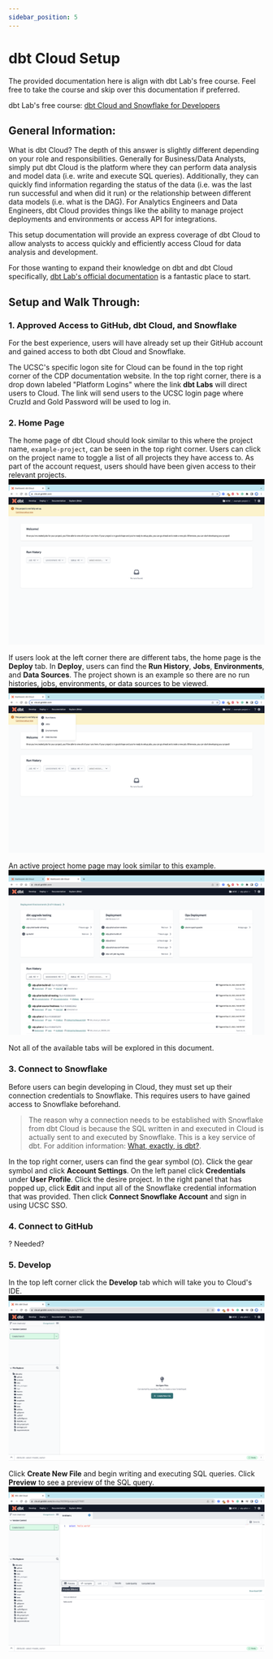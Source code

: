 ```yaml
---
sidebar_position: 5
---
```

# dbt Cloud Setup
The provided documentation here is align with dbt Lab's free course. Feel free to take the course and skip over this documentation if preferred.

dbt Lab's free course: [dbt Cloud and Snowflake for Developers](https://courses.getdbt.com/courses/dbt-cloud-and-snowflake-for-developers)

## General Information:
What is dbt Cloud? The depth of this answer is slightly different depending on your role and responsibilities. Generally for Business/Data Analysts, simply put dbt Cloud is the platform where they can perform data analysis and model data (i.e. write and execute SQL queries). Additionally, they can quickly find information regarding the status of the data (i.e. was the last run successful and when did it run) or the relationship between different data models (i.e. what is the DAG). For Analytics Engineers and Data Engineers, dbt Cloud provides things like the ability to manage project deployments and environments or access API for integrations.

This setup documentation will provide an express coverage of dbt Cloud to allow analysts to access quickly and efficiently access Cloud for data analysis and development.

For those wanting to expand their knowledge on dbt and dbt Cloud specifically, [dbt Lab's official documentation](https://docs.getdbt.com/docs/cloud/about-cloud-setup) is a fantastic place to start.

## Setup and Walk Through:
### 1. Approved Access to GitHub, dbt Cloud, and Snowflake
For the best experience, users will have already set up their GitHub account and gained access to both dbt Cloud and Snowflake. 

The UCSC's specific logon site for Cloud can be found in the top right corner of the CDP documentation website. In the top right corner, there is a drop down labeled "Platform Logins" where the link **dbt Labs** will direct users to Cloud. The link will send users to the UCSC login page where CruzId and Gold Password will be used to log in.

### 2. Home Page
The home page of dbt Cloud should look similar to this where the project name, `example-project`, can be seen in the top right corner. Users can click on the project name to toggle a list of all projects they have access to. As part of the account request, users should have been given access to their relevant projects.
![image](img/../../../../../static/img/onboarding/dbt_cloud/example_home.png)

If users look at the left corner there are different tabs, the home page is the **Deploy** tab. In **Deploy**, users can find the **Run History**, **Jobs**, **Environments**, and **Data Sources**. The project shown is an example so there are no run histories, jobs, environments, or data sources to be viewed.
![image](img/../../../../../static/img/onboarding/dbt_cloud/home_deploy.png)

An active project home page may look similar to this example.
![image](img/../../../../../static/img/onboarding/dbt_cloud/active_proj_home.png)

Not all of the available tabs will be explored in this document.

### 3. Connect to Snowflake
Before users can begin developing in Cloud, they must set up their connection credentials to Snowflake. This requires users to have gained access to Snowflake beforehand.
> The reason why a connection needs to be established with Snowflake from dbt Cloud is because the SQL written in and executed in Cloud is actually sent to and executed by Snowflake. This is a key service of dbt. For addition information: [What, exactly, is dbt?](https://www.getdbt.com/blog/what-exactly-is-dbt). 

In the top right corner, users can find the gear symbol (⛭). Click the gear symbol and click **Account Settings**. On the left panel click **Credentials** under **User Profile**. Click the desire project. In the right panel that has popped up, click **Edit** and input all of the Snowflake credential information that was provided. Then click **Connect Snowflake Account** and sign in using UCSC SSO. 

### 4. Connect to GitHub
? Needed?

### 5. Develop
In the top left corner click the **Develop** tab which will take you to Cloud's IDE.
![image](img/../../../../../static/img/onboarding/dbt_cloud/ide.png)

Click **Create New File** and begin writing and executing SQL queries. Click **Preview** to see a preview of the SQL query.
![image](img/../../../../../static/img/onboarding/dbt_cloud/preview.png)



